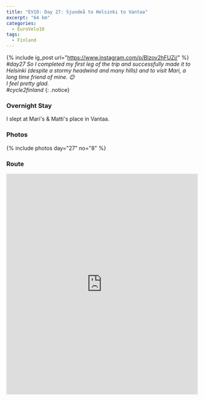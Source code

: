```yaml
---
title: "EV10: Day 27: Sjundeå to Helsinki to Vantaa"
excerpt: "64 km"
categories:
  - EuroVelo10
tags:
  - Finland
---
```

{% include ig_post url="https://www.instagram.com/p/Blzov2hFUZi/" %}
_#day27 So I completed my first leg of the trip and successfully made it to Helsinki (despite a stormy headwind and many hills) and to visit Mari, a long time friend of mine. 😊
<br>
I feel pretty glad.
<br>
#cycle2finland_
{: .notice}

### Overnight Stay

I slept at Mari's & Matti's place in Vantaa.

### Photos

{% include photos day="27" no="8" %}

### Route

<iframe src="https://www.komoot.de/tour/40369772/embed?profile=1" width="100%" height="580" frameborder="0" scrolling="no"></iframe>
